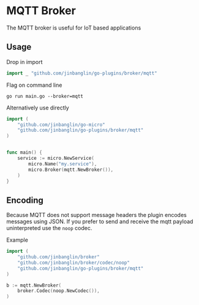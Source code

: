 # MQTT Broker

The MQTT broker is useful for IoT based applications

## Usage

Drop in import

```go
import _ "github.com/jinbanglin/go-plugins/broker/mqtt"
```

Flag on command line

```shell
go run main.go --broker=mqtt
```

Alternatively use directly

```go
import (
	"github.com/jinbanglin/go-micro"
	"github.com/jinbanglin/go-plugins/broker/mqtt"
)


func main() {
	service := micro.NewService(
		micro.Name("my.service"),
		micro.Broker(mqtt.NewBroker()),
	)
}
```

## Encoding

Because MQTT does not support message headers the plugin encodes messages using JSON. 
If you prefer to send and receive the mqtt payload uninterpreted use the `noop` codec.

Example

```go
import (
    "github.com/jinbanglin/broker"
    "github.com/jinbanglin/broker/codec/noop"
    "github.com/jinbanglin/go-plugins/broker/mqtt"
)

b := mqtt.NewBroker(
    broker.Codec(noop.NewCodec()),
)
```
